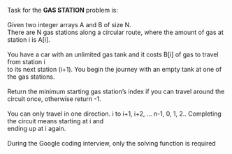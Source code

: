 Task for the **GAS STATION** problem is:\
\
Given two integer arrays A and B of size N.\
There are N gas stations along a circular route, where the amount of gas at station i is A[i].\
\
You have a car with an unlimited gas tank and it costs B[i] of gas to travel from station i\
to its next station (i+1). You begin the journey with an empty tank at one of the gas stations.\
\
Return the minimum starting gas station’s index if you can travel around the circuit once, otherwise return -1.\
\
You can only travel in one direction. i to i+1, i+2, … n-1, 0, 1, 2.. Completing the circuit means starting at i and\
ending up at i again.\
\
During the Google coding interview, only the solving function is required
